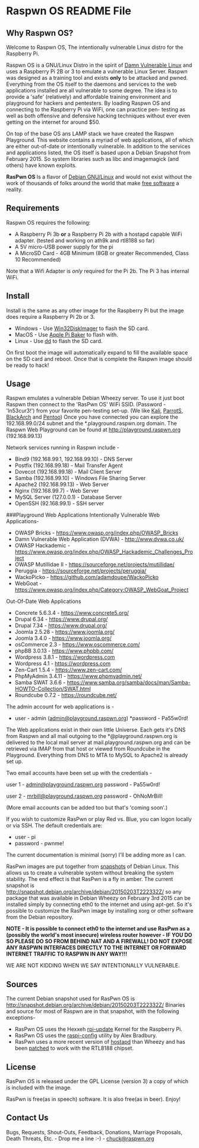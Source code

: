 Raspwn OS README File
==============

Why Raspwn OS?
-------------

Welcome to Raspwn OS, The intentionally vulnerable Linux distro for the Raspberry Pi.

Raspwn OS is a GNU/Linux Distro in the spirit of [Damn Vulnerable Linux](https://distrowatch.com/table.php?distribution=dvl) and uses a Raspberry Pi 2B or 3 to emulate a vulnerable Linux Server.
Raspwn was designed as a training tool and exists **only** to be attacked and pwned. Everything from the OS itself to the daemons and services 
to the web applications installed are all vulnerable to some degree. The idea is to provide a 'safe' (relatively) and affordable training 
environment and playground for hackers and pentesters. By loading Raspwn OS and connecting to the Raspberry Pi via WiFi, one can practice pen-
testing as well as both offensive and defensive hacking techniques without ever even getting on the internet for around $50.

On top of the base OS ans LAMP stack we have created the Raspwn Playground. This website contains a myriad of web applications, all of which are either 
out-of-date or intentionally vulnerable. In addition to the services and applications listed, the OS itself is based upon a Debian Snapshot from
February 2015. So system libraries such as libc and imagemagick (and others) have known exploits.

**RasPwn OS** Is a flavor of [Debian GNU/Linux](http://debian.org) and would not exist without the work of thousands of folks around the world that make
[free software](http://fsf.org) a reality.  

Requirements
-------------

Raspwn OS requires the following:

* A Raspberry Pi 3b **or** a Raspberry Pi 2b with a hostapd capable WiFi adapter. (tested and working on ath9k and rtl8188 so far)
* A 5V micro-USB power supply for the pi
* A MicroSD Card - 4GB Minimum (8GB or greater Recommended, Class 10 Recommended) 

Note that a Wifi Adapter is *only* required for the Pi 2b. The Pi 3 has internal WiFi.
 
Install
-------------

Install is the same as any other image for the Raspberry Pi but the image does require a Raspberry Pi 2b or 3.

* Windows - Use [Win32DiskImager](http://sourceforge.net/projects/win32diskimager/) to flash the SD card.
* MacOS - Use [Apple Pi Baker](http://www.tweaking4all.com/hardware/raspberry-pi/macosx-apple-pi-baker/) to flash with.
* Linux - Use [dd](http://elinux.org/RPi_Easy_SD_Card_Setup) to flash the SD card.

On first boot the image will automatically expand to fill the available space on the SD card and reboot. Once that is complete the Raspwn 
image should be ready to hack!



Usage
-------------

Raspwn emulates a vulnerable Debian Wheezy server. To use it just boot Raspwn then connect to the 'RasPwn OS' WiFi SSID. (Password - 'In53cur3!')
from your favorite pen-testing set-up. (We like [Kali](https://www.kali.org/), [ParrotS](https://www.parrotsec.org/), [BlackArch](https://blackarch.org/) and [Pentoo](http://www.pentoo.ch/)) 
Once you have connected you can explore the 192.168.99.0/24 subnet and the *.playground.raspwn.org domain. The Raspwn Web Playground can be found 
at http://playground.raspwn.org (192.168.99.13)

Network services running in Raspwn include -
* Bind9 (192.168.99.1, 192.168.99.10) - DNS Server
* Postfix (192.168.99.18) - Mail Transfer Agent
* Dovecot (192.168.99.18) - Mail Client Server
* Samba (192.168.99.10) - Windows File Sharing Server
* Apache2 (192.168.99.13) - Web Server 
* Nginx (192.168.99.7) - Web Server
* MySQL Server (127.0.0.1) - Database Server
* OpenSSH (92.168.99.1) - SSH server


###Playground Web Applications
Intentionally Vulnerable Web Applications-
* OWASP Bricks - https://www.owasp.org/index.php/OWASP_Bricks
* Damn Vulnerable Web Application (DVWA) - http://www.dvwa.co.uk/
* OWASP Hackademic - https://www.owasp.org/index.php/OWASP_Hackademic_Challenges_Project
* OWASP Mutillidae II - https://sourceforge.net/projects/mutillidae/
* Peruggia - https://sourceforge.net/projects/peruggia/
* WackoPicko - https://github.com/adamdoupe/WackoPicko
* WebGoat - https://www.owasp.org/index.php/Category:OWASP_WebGoat_Project

Out-Of-Date Web Applications
* Concrete 5.6.3.4 - https://www.concrete5.org/
* Drupal 6.34 - https://www.drupal.org/
* Drupal 7.34 - https://www.drupal.org/
* Joomla 2.5.28 - https://www.joomla.org/
* Joomla 3.4.0 - https://www.joomla.org/
* osCommerce 2.3 - https://www.oscommerce.com/
* phpBB 3.0.13 - https://www.phpbb.com/
* Wordpress 3.8.1 - https://wordpress.com
* Wordpress 4.1 - https://wordpress.com
* Zen-Cart 1.5.4 - https://www.zen-cart.com/
* PhpMyAdmin 3.4.11 - https://www.phpmyadmin.net/
* Samba SWAT 3.6.6 - https://www.samba.org/samba/docs/man/Samba-HOWTO-Collection/SWAT.html
* Roundcube 0.7.2 - https://roundcube.net/

The admin account for web applications is -

* user - admin (admin@playground.raspwn.org)
*password - Pa55w0rd!

The Web applications exist in their own little Universe. Each gets it's DNS from Raspwn and all mail outgoing to the *@playground.raspwn.org 
is delivered to the local mail server at mail.playground.raspwn.org and can be retrieved via IMAP from that host or viewed from Roundcube in 
the Playground. Everything from DNS to MTA to MySQL to Apache2 is already set up.

Two email accounts have been set up with the credentials -

user 1 - admin@playground.raspwn.org
password - Pa55w0rd!

user 2 - mrbill@playground.raspwn.org
password - OhNoMrBill!

(More email accounts can be added too but that's 'coming soon'.)

If you wish to customize RasPwn or play Red vs. Blue, you can logon locally or via SSH. The default credentials are:

* user - pi
* password - pwnme!


The current documentation is minimal (sorry) I'll be adding more as I can. 

RasPwn images are put together from [snapshots](http://snapshot.debian.org/) of Debian Linux. This allows us to create a vulnerable system 
without breaking the system stability. The end effect is that RasPwn is a fly in amber. The current snapshot is 
http://snapshot.debian.org/archive/debian/20150203T222332Z/ so any package that was available in Debian Wheezy on February 3rd 2015 can be 
installed simply by connecting eth0 to the internet and using apt-get. So it's possible to customize the RasPwn image by installing xorg or 
other software from the Debian repository. 

**NOTE - It is possible to connect eth0 to the internet and use RasPwn as a (possibly the world's most insecure) wireless router however - 
IF YOU DO SO PLEASE DO SO FROM BEHIND NAT AND A FIREWALL! DO NOT EXPOSE ANY RASPWN INTERFACES DIRECTLY TO THE INTERNET OR FORWARD INTERNET 
TRAFFIC TO RASPWN IN ANY WAY!!!** 

WE ARE NOT KIDDING WHEN WE SAY INTENTIONALLY VULNERABLE. 

Sources
-------------
The current Debian snapshot used for RasPwn OS is http://snapshot.debian.org/archive/debian/20150203T222332Z/ Binaries and source for most of 
Raspwn are in that snapshot, with the following exceptions-

* RasPwn OS uses the Hexxeh [rpi-update](https://github.com/Hexxeh/rpi-update) Kernel for the Raspberry Pi.
* RasPwn OS uses the [raspi-config](https://github.com/asb/raspi-config) utility by Alex Bradbury.
* RasPwn uses a more recent version of [hostapd](https://w1.fi/hostapd/) than Wheezy and has been [patched](https://github.com/jekader/hostapd-rtl) to work with the RTL8188 chipset.



License
-------------

RasPwn OS is released under the GPL License (version 3) a copy of which is included with the image. 

RasPwn is free(as in speech) software. It is also free(as in beer). Enjoy!

Contact Us
-------------

Bugs, Requests, Shout-Outs, Feedback, Donations, Marriage Proposals, Death Threats, Etc. - Drop me a line :-)  -  chuck@raspwn.org
